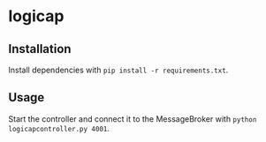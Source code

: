 # logicap

## Installation
Install dependencies with
`pip install -r requirements.txt`.

## Usage
Start the controller and connect it to the MessageBroker with
`python logicapcontroller.py 4001`.
